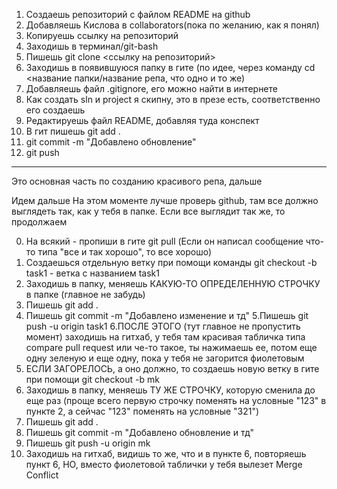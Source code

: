 1. Создаешь репозиторий с файлом README на github
2. Добавляешь Кислова в collaborators(пока по желанию, как я понял)
2. Копируешь ссылку на репозиторий
3. Заходишь в терминал/git-bash
4. Пишешь git clone <ссылку на репозиторий>
5. Заходишь в появившуюся папку в гите (по идее, через команду cd <название папки/название репа, что одно и то же)
6. Добавляешь файл .gitignore, его можно найти в интернете
7. Как создать sln и project я скипну, это в презе есть, соответственно его создаешь
8. Редактируешь файл README, добавляя туда конспект
9. В гит пишешь git add .
10. git commit -m "Добавлено обновление"
11. git push
--------------------------------
Это основная часть по созданию красивого репа, дальше

Идем дальше
На этом моменте лучше проверь github, там все должно выглядеть так, как у тебя в папке. Если все выглядит так же, то продолжаем

0. На всякий - пропиши в гите git pull (Если он написал сообщение что-то типа "все и так хорошо", то все хорошо)
1. Создаешься отдельную ветку при помощи команды git checkout -b task1 - ветка с названием task1
2. Заходишь в папку, меняешь КАКУЮ-ТО ОПРЕДЕЛЕННУЮ СТРОЧКУ в папке (главное не забудь)
3. Пишешь git add .
4. Пишешь git commit -m "Добавлено изменение и тд"
5.Пишешь git push -u origin task1
6.ПОСЛЕ ЭТОГО (тут главное не пропустить момент) заходишь на гитхаб, у тебя там красивая табличка типа compare pull request или че-то такое, ты нажимаешь ее, потом еще одну зеленую и еще одну, пока у тебя не загорится фиолетовым
7. ЕСЛИ ЗАГОРЕЛОСЬ, а оно должно, то создаешь новую ветку в гите при помощи git checkout -b mk
8. Заходишь в папку, меняешь ТУ ЖЕ СТРОЧКУ, которую сменила до еще раз (проще всего первую строчку поменять на условные "123" в пункте 2, а сейчас "123" поменять на условные "321")
9. Пишешь git add .
10. Пишешь git commit -m "Добавлено обновление и тд"
11. Пишешь git push -u origin mk
12. Заходишь на гитхаб, видишь то же, что и в пункте 6, повторяешь пункт 6, НО, вместо фиолетовой таблички у тебя вылезет Merge Conflict